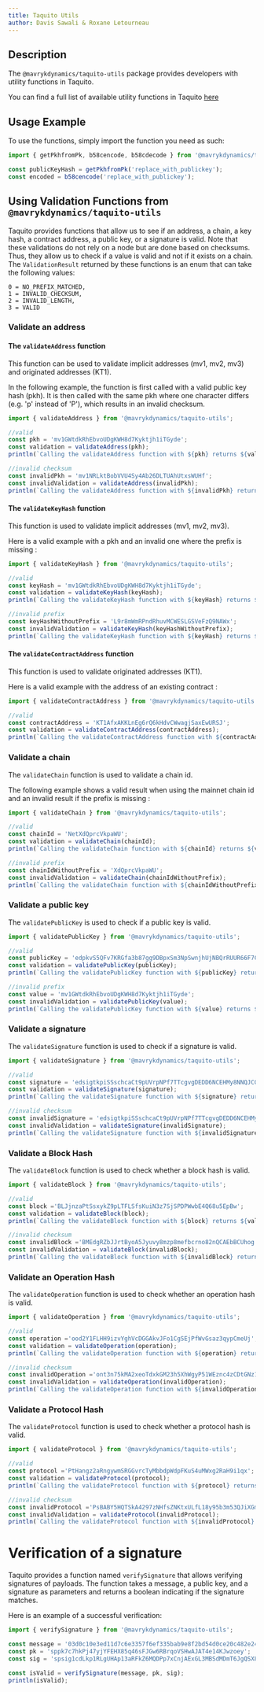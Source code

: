 ```yaml
---
title: Taquito Utils
author: Davis Sawali & Roxane Letourneau
---
```


## Description
The `@mavrykdynamics/taquito-utils` package provides developers with utility functions in Taquito.

You can find a full list of available utility functions in Taquito [here](https://tezostaquito.io/typedoc/modules/_taquito_utils.html)

## Usage Example
To use the functions, simply import the function you need as such:

```js
import { getPkhfromPk, b58cencode, b58cdecode } from '@mavrykdynamics/taquito-utils';

const publicKeyHash = getPkhfromPk('replace_with_publickey');
const encoded = b58cencode('replace_with_publickey');
```

## Using Validation Functions from `@mavrykdynamics/taquito-utils`

Taquito provides functions that allow us to see if an address, a chain, a key hash, a contract address, a public key, or a signature is valid. Note that these validations do not rely on a node but are done based on checksums. Thus, they allow us to check if a value is valid and not if it exists on a chain. The `ValidationResult` returned by these functions is an enum that can take the following values:

```
0 = NO_PREFIX_MATCHED,
1 = INVALID_CHECKSUM,
2 = INVALID_LENGTH,
3 = VALID
```

### Validate an address

#### The `validateAddress` function

This function can be used to validate implicit addresses (mv1, mv2, mv3) and originated addresses (KT1).

In the following example, the function is first called with a valid public key hash (pkh). It is then called with the same pkh where one character differs (e.g. 'p' instead of 'P'), which results in an invalid checksum.

```js live noInline
import { validateAddress } from '@mavrykdynamics/taquito-utils';

//valid
const pkh = 'mv1GWtdkRhEbvoUDgKWH8d7Kyktjh1iTGyde';
const validation = validateAddress(pkh);
println(`Calling the validateAddress function with ${pkh} returns ${validation}.`);

//invalid checksum
const invalidPkh = 'mv1NRLktBobVVU4Sy4Ab26DLTUAhUtxsWUHf';
const invalidValidation = validateAddress(invalidPkh);
println(`Calling the validateAddress function with ${invalidPkh} returns ${invalidValidation}.`);
```

#### The `validateKeyHash` function

This function is used to validate implicit addresses (mv1, mv2, mv3).

Here is a valid example with a pkh and an invalid one where the prefix is missing :

```js live noInline
import { validateKeyHash } from '@mavrykdynamics/taquito-utils';

//valid
const keyHash = 'mv1GWtdkRhEbvoUDgKWH8d7Kyktjh1iTGyde';
const validation = validateKeyHash(keyHash);
println(`Calling the validateKeyHash function with ${keyHash} returns ${validation}.`);

//invalid prefix
const keyHashWithoutPrefix = 'L9r8mWmRPndRhuvMCWESLGSVeFzQ9NAWx';
const invalidValidation = validateKeyHash(keyHashWithoutPrefix);
println(`Calling the validateKeyHash function with ${keyHash} returns ${invalidValidation}.`);
```

#### The `validateContractAddress` function

This function is used to validate originated addresses (KT1).

Here is a valid example with the address of an existing contract :

```js live noInline
import { validateContractAddress } from '@mavrykdynamics/taquito-utils';

//valid
const contractAddress = 'KT1AfxAKKLnEg6rQ6kHdvCWwagjSaxEwURSJ';
const validation = validateContractAddress(contractAddress);
println(`Calling the validateContractAddress function with ${contractAddress} returns ${validation}.`);
```

### Validate a chain

The `validateChain` function is used to validate a chain id.

The following example shows a valid result when using the mainnet chain id and an invalid result if the prefix is missing :

```js live noInline
import { validateChain } from '@mavrykdynamics/taquito-utils';

//valid
const chainId = 'NetXdQprcVkpaWU';
const validation = validateChain(chainId);
println(`Calling the validateChain function with ${chainId} returns ${validation}.`);

//invalid prefix
const chainIdWithoutPrefix = 'XdQprcVkpaWU';
const invalidValidation = validateChain(chainIdWithoutPrefix);
println(`Calling the validateChain function with ${chainIdWithoutPrefix} returns ${invalidValidation}.`);
```

### Validate a public key

The `validatePublicKey` is used to check if a public key is valid.

```js live noInline
import { validatePublicKey } from '@mavrykdynamics/taquito-utils';

//valid
const publicKey = 'edpkvS5QFv7KRGfa3b87gg9DBpxSm3NpSwnjhUjNBQrRUUR66F7C9g';
const validation = validatePublicKey(publicKey);
println(`Calling the validatePublicKey function with ${publicKey} returns ${validation}.`);

//invalid prefix
const value = 'mv1GWtdkRhEbvoUDgKWH8d7Kyktjh1iTGyde';
const invalidValidation = validatePublicKey(value);
println(`Calling the validatePublicKey function with ${value} returns ${invalidValidation}.`);
```

### Validate a signature

The `validateSignature` function is used to check if a signature is valid.

```js live noInline
import { validateSignature } from '@mavrykdynamics/taquito-utils';

//valid
const signature = 'edsigtkpiSSschcaCt9pUVrpNPf7TTcgvgDEDD6NCEHMy8NNQJCGnMfLZzYoQj74yLjo9wx6MPVV29CvVzgi7qEcEUok3k7AuMg';
const validation = validateSignature(signature);
println(`Calling the validateSignature function with ${signature} returns ${validation}.`);

//invalid checksum
const invalidSignature = 'edsigtkpiSSschcaCt9pUVrpNPf7TTcgvgDEDD6NCEHMy8NNQJCGnMfLZzYoQj74yLjo9wx6MPVV29CvVzgi7qEcEUok3k7AuM';
const invalidValidation = validateSignature(invalidSignature);
println(`Calling the validateSignature function with ${invalidSignature} returns ${invalidValidation}.`);
```

### Validate a Block Hash

The `validateBlock` function is used to check whether a block hash is valid.

```js live noInline
import { validateBlock } from '@mavrykdynamics/taquito-utils';

//valid
const block ='BLJjnzaPtSsxykZ9pLTFLSfsKuiN3z7SjSPDPWwbE4Q68u5EpBw';
const validation = validateBlock(block);
println(`Calling the validateBlock function with ${block} returns ${validation}.`);

//invalid checksum
const invalidBlock ='BMEdgRZbJJrtByoA5Jyuvy8mzp8mefbcrno82nQCAEbBCUhog';
const invalidValidation = validateBlock(invalidBlock);
println(`Calling the validateBlock function with ${invalidBlock} returns ${invalidValidation}.`);
```
### Validate an Operation Hash

The `validateOperation` function is used to check whether an operation hash is valid.

```js live noInline
import { validateOperation } from '@mavrykdynamics/taquito-utils';

//valid
const operation ='ood2Y1FLHH9izvYghVcDGGAkvJFo1CgSEjPfWvGsaz3qypCmeUj';
const validation = validateOperation(operation);
println(`Calling the validateOperation function with ${operation} returns ${validation}.`);

//invalid checksum
const invalidOperation ='ont3n75kMA2xeoTdxkGM23h5XhWgyP51WEznc4zCDtGNz1TWSz';
const invalidValidation = validateOperation(invalidOperation);
println(`Calling the validateOperation function with ${invalidOperation} returns ${invalidValidation}.`);
```
### Validate a Protocol Hash

The `validateProtocol` function is used to check whether a protocol hash is valid.

```js live noInline
import { validateProtocol } from '@mavrykdynamics/taquito-utils';

//valid
const protocol ='PtHangz2aRngywmSRGGvrcTyMbbdpWdpFKuS4uMWxg2RaH9i1qx';
const validation = validateProtocol(protocol);
println(`Calling the validateProtocol function with ${protocol} returns ${validation}.`);

//invalid checksum
const invalidProtocol ='PsBABY5HQTSkA4297zNHfsZNKtxULfL18y95b3m53QJiXGmrbU';
const invalidValidation = validateProtocol(invalidProtocol);
println(`Calling the validateProtocol function with ${invalidProtocol} returns ${invalidValidation}.`);
```

# Verification of a signature

Taquito provides a function named `verifySignature` that allows verifying signatures of payloads. The function takes a message, a public key, and a signature as parameters and returns a boolean indicating if the signature matches.

Here is an example of a successful verification:

```js live noInline
import { verifySignature } from '@mavrykdynamics/taquito-utils';

const message = '03d0c10e3ed11d7c6e3357f6ef335bab9e8f2bd54d0ce20c482e241191a6e4b8ce6c01be917311d9ac46959750e405d57e268e2ed9e174a80794fbd504e12a4a000141eb3781afed2f69679ff2bbe1c5375950b0e40d00ff000000005e05050505050507070100000024747a32526773486e74516b72794670707352466261313652546656503539684b72654a4d07070100000024747a315a6672455263414c42776d4171776f6e525859565142445439426a4e6a42484a750001';
const pk = 'sppk7c7hkPj47yjYFEHX85q46sFJGw6RBrqoVSHwAJAT4e14KJwzoey';
const sig = 'spsig1cdLkp1RLgUHAp13aRFkZ6MQDPp7xCnjAExGL3MBSdMDmT6JgQSX8cufyDgJRM3sinFtiCzLbsyP6d365EHoNevxhT47nx'

const isValid = verifySignature(message, pk, sig);
println(isValid);
```
